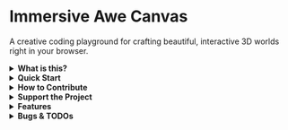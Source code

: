 # Immersive Awe Canvas

A creative coding playground for crafting beautiful, interactive 3D worlds right in your browser.

<details>
<summary><b>What is this?</b></summary>

This project is a web-based application that allows users to explore and customize a series of pre-defined 3D scenes. It's built to be a simple, fun, and visually engaging experience. You can switch between different "worlds," change the time of day, and even tweak the scene parameters in real-time.
</details>

<details>
<summary><b>Quick Start</b></summary>

1.  **Clone the repository:**
    ```bash
    git clone https://github.com/BA-CalderonMorales/immersive-awe-canvas.git
    ```
2.  **Navigate to the project directory:**
    ```bash
    cd immersive-awe-canvas
    ```
3.  **Install dependencies:**
    ```bash
    npm install
    ```
    > **Note:** If you encounter an `ERESOLVE` error during `npm install` related to `vite` and `lovable-tagger`, it's because `lovable-tagger` currently requires an older version of `vite`. You can proceed by running:
    > ```bash
    > npm install --legacy-peer-deps
    > ```
    > This will install dependencies, but be aware that `lovable-tagger` might not be fully compatible with the newer `vite` version.

4.  **Start the development server:**
    ```bash
    npm start
    ```
This will start the application, and you can view it in your browser at the local address provided.
</details>

<details>
<summary><b>How to Contribute</b></summary>

Contributions are welcome! If you have ideas for new scenes, features, or improvements, feel free to open an issue or submit a pull request. When contributing, please try to follow the existing code style and structure.
</details>

<details>
<summary><b>Support the Project</b></summary>

If you find this project useful and want to support future development, consider buying me a coffee!

<a href="https://www.buymeacoffee.com/brandoncalderonmorales" target="_blank"><img src="https://www.buymeacoffee.com/assets/img/custom_images/orange_img.png" alt="Buy Me A Coffee" style="height: 41px !important;width: 174px !important;box-shadow: 0px 3px 2px 0px rgba(190, 190, 190, 0.5) !important;-webkit-box-shadow: 0px 3px 2px 0px rgba(190, 190, 190, 0.5) !important;" ></a>

</details>

<details>
<summary><b>Features</b></summary>

-   **World Hopping:** Navigate through a collection of unique 3D worlds.
-   **Diverse Worlds:** Explore scenes featuring various 3D objects like Torus Knots, a dynamic Distortion Sphere, and the Wavy Grid.
-   **Cinematic Transitions:** Experience seamless, unintrusive transitions between worlds for a fluid viewing experience.
-   **Dynamic Day/Night Cycle:** Toggle between day and night themes within each world.
-   **Freeze Scene:** Pause and resume all scene animations, including camera rotation and object movement.
-   **Mouse Controls:** Click and drag to look, scroll/pinch to zoom. Double-click to freeze the scene.
-   **Keyboard Shortcuts:** Navigate and control the experience with your keyboard.
    -   `N` / `P`: Next / Previous World
    -   `Space`: Toggle Theme
    -   `.` (Period): Freeze/Unfreeze scene animation
    -   `V`: Hide/Show UI
    -   `E`: Toggle Settings Panel / `Esc`: Close settings
    -   `S` or `Ctrl/Cmd+K`: Search
    -   `H`: Open Help Dialog
    -   `G`: Go to Home Page
    -   `C`: Copy Scene Configuration
-   **Live Scene Editor:** Click the settings icon to open a control panel (`lil-gui`) and adjust scene parameters like colors, materials, and object properties in real-time. The editor appears in a resizable side panel on desktop and a drawer on mobile. Now with more controls for materials and environment backgrounds!
-   **Copy Configuration:** Easily copy the JSON configuration of your customized scene to your clipboard.
-   **Supabase Integration:** World data is fetched from a Supabase backend.
-   **Responsive UI:** The interface is designed to work across different screen sizes.
</details>

<details>
<summary><b>Bugs & TODOs</b></summary>

-   [ ] Implement user authentication to enable features like issue reporting and liking worlds.
-   [ ] Add more worlds with diverse objects and backgrounds. (New object types added, more worlds to come!)
-   [ ] Implement a "save scene" feature for users.
-   [ ] Improve performance on lower-end devices.
-   [ ] Add more interactive elements to the scenes.
</details>
